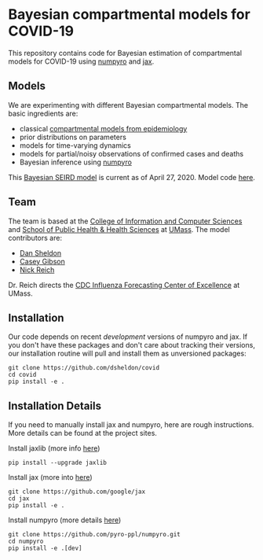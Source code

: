 # Bayesian compartmental models for COVID-19

This repository contains code for Bayesian estimation of compartmental
models for COVID-19 using [numpyro](https://github.com/pyro-ppl/numpyro) and [jax](https://github.com/google/jax).

## Models

We are experimenting with different Bayesian compartmental models. The basic ingredients are:
* classical [compartmental models from epidemiology](https://en.wikipedia.org/wiki/Compartmental_models_in_epidemiology)
* prior distributions on parameters
* models for time-varying dynamics
* models for partial/noisy observations of confirmed cases and deaths
* Bayesian inference using [numpyro](https://github.com/pyro-ppl/numpyro)

This [Bayesian SEIRD model](docs/Bayesian%20SEIRD%20Model.pdf) is current as of April 27, 2020. Model code [here](covid/models/SEIRD.py).

## Team

The team is based at the [College of Information and Computer Sciences](https://www.cics.umass.edu/) and [School of Public Health & Health Sciences](https://www.umass.edu/sphhs/) at [UMass](https://www.umass.edu). The model contributors are:

* [Dan Sheldon](https://people.cs.umass.edu/~sheldon/)
* [Casey Gibson](https://gcgibson.github.io/)
* [Nick Reich](https://reichlab.io/people)

Dr. Reich directs the [CDC Influenza Forecasting Center of Excellence](https://www.umass.edu/newsoffice/article/cdc-designates-umass-amherst-flu) at UMass.

## Installation

Our code depends on recent *development* versions of numpyro and jax. If you don't have these packages and don't care about tracking their versions, our installation routine will pull and install them as unversioned packages:
~~~
git clone https://github.com/dsheldon/covid
cd covid
pip install -e .
~~~

## Installation Details

If you need to manually install jax and numpyro, here are rough instructions. More details can be found at the project sites.

Install jaxlib (more info [here](https://github.com/google/jax#installation))
~~~
pip install --upgrade jaxlib
~~~

Install jax (more into [here](https://jax.readthedocs.io/en/latest/developer.html#building-from-source))
~~~
git clone https://github.com/google/jax
cd jax
pip install -e .
~~~

Install numpyro (more details [here](https://github.com/pyro-ppl/numpyro))
~~~
git clone https://github.com/pyro-ppl/numpyro.git
cd numpyro
pip install -e .[dev]
~~~
